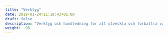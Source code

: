 ```yaml
---
title: "Verktyg"
date: 2019-01-24T11:18:43+01:00
draft: false
description: "Verktyg och handledning för att utveckla och förbättra våra digitala kanaler"
weight: -98
---
```

